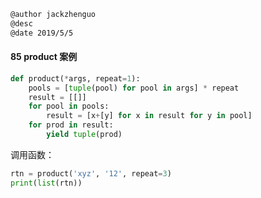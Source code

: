 ```markdown
@author jackzhenguo
@desc 
@date 2019/5/5
```

#### 85 product 案例

```python
def product(*args, repeat=1):
    pools = [tuple(pool) for pool in args] * repeat
    result = [[]]
    for pool in pools:
        result = [x+[y] for x in result for y in pool]
    for prod in result:
        yield tuple(prod)
```


调用函数：

```python
rtn = product('xyz', '12', repeat=3)
print(list(rtn))
```